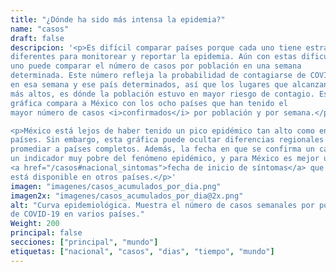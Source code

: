 ```yaml
---
title: "¿Dónde ha sido más intensa la epidemia?"
name: "casos"
draft: false
descripcion: '<p>Es difícil comparar países porque cada uno tiene estrategias
diferentes para monitorear y reportar la epidemia. Aún con estas dificultades,
uno puede comparar el número de casos por población en una semana
determinada. Este número refleja la probabilidad de contagiarse de COVID-19
en esa semana y ese país determinados, así que los lugares que alcanzan valores
más altos, es dónde la población estuvo en mayor riesgo de contagio. Esta
gráfica compara a México con los ocho países que han tenido el
mayor número de casos <i>confirmados</i> por población y por semana.</p>

<p>México está lejos de haber tenido un pico epidémico tan alto como en estos
países. Sin embargo, esta gráfica puede ocultar diferencias regionales al
promediar a países completos. Además, la fecha en que se confirma un caso es
un indicador muy pobre del fenómeno epidémico, y para México es mejor usar la
<a href="/casos#nacional_sintomas">fecha de inicio de síntomas</a> que no
está disponible en otros países.</p>'
imagen: "imagenes/casos_acumulados_por_dia.png"
imagen2x: "imagenes/casos_acumulados_por_dia@2x.png"
alt: "Curva epidemiológica. Muestra el número de casos semanales por población
de COVID-19 en varios países."
Weight: 200
principal: false
secciones: ["principal", "mundo"]
etiquetas: ["nacional", "casos", "dias", "tiempo", "mundo"]
---
```

